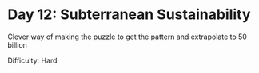 # Day 12: Subterranean Sustainability 

> 

Clever way of making the puzzle to get the pattern and extrapolate to 50 billion

Difficulty: Hard